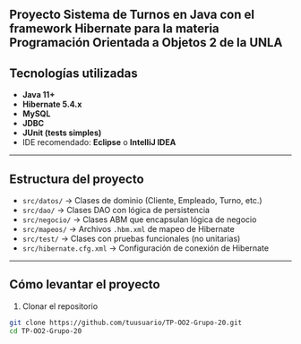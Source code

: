 ## Proyecto Sistema de Turnos en Java con el framework Hibernate para la materia Programación Orientada a Objetos 2 de la UNLA
## Tecnologías utilizadas
- **Java 11+**
- **Hibernate 5.4.x**
- **MySQL**
- **JDBC**
- **JUnit (tests simples)**
- IDE recomendado: **Eclipse** o **IntelliJ IDEA**

---
## Estructura del proyecto

- `src/datos/` → Clases de dominio (Cliente, Empleado, Turno, etc.)
- `src/dao/` → Clases DAO con lógica de persistencia
- `src/negocio/` → Clases ABM que encapsulan lógica de negocio
- `src/mapeos/` → Archivos `.hbm.xml` de mapeo de Hibernate
- `src/test/` → Clases con pruebas funcionales (no unitarias)
- `src/hibernate.cfg.xml` → Configuración de conexión de Hibernate

---

## Cómo levantar el proyecto
  1. Clonar el repositorio

```bash
git clone https://github.com/tuusuario/TP-OO2-Grupo-20.git
cd TP-OO2-Grupo-20
